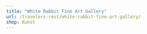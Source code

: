```yaml
---
title: "White Rabbit Fine Art Gallery"
url: /travelers-rest/white-rabbit-fine-art-gallery/
shop: Kunst
---
```

